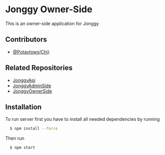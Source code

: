 
# Jonggy Owner-Side
This is an owner-side application for Jonggy


## Contributors

- [@Potaytows(Chi)](https://github.com/potaytows)

## Related Repositories
- [JonggyApi](https://github.com/potaytows/JongyApi)
- [JonggyAdminSide](https://github.com/potaytows/JonggyAdminSide)
- [JonggyOwnerSide](https://github.com/potaytows/JonggyOwnerSide)

## Installation

To run server first you have to install all needed dependencies by running

```bash
  $ npm install --force
```

Then run 

```bash
  $ npm start
```


